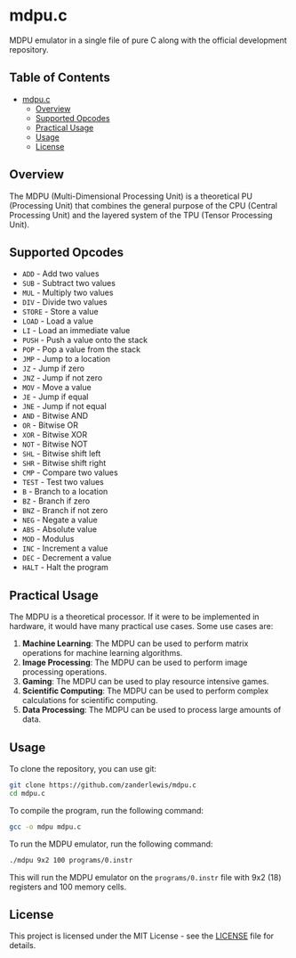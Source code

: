 # mdpu.c
MDPU emulator in a single file of pure C along with the official development repository.

## Table of Contents
- [mdpu.c](#mdpuc)
  - [Overview](#overview)
  - [Supported Opcodes](#supported-opcodes)
  - [Practical Usage](#practical-usage)
  - [Usage](#usage)
  - [License](#license)

## Overview
The MDPU (Multi-Dimensional Processing Unit) is a theoretical PU (Processing Unit) that combines the general purpose of the CPU (Central Processing Unit) and the layered system of the TPU (Tensor Processing Unit).

## Supported Opcodes
- `ADD` - Add two values
- `SUB` - Subtract two values
- `MUL` - Multiply two values
- `DIV` - Divide two values
- `STORE` - Store a value
- `LOAD` - Load a value
- `LI` - Load an immediate value
- `PUSH` - Push a value onto the stack
- `POP` - Pop a value from the stack
- `JMP` - Jump to a location
- `JZ` - Jump if zero
- `JNZ` - Jump if not zero
- `MOV` - Move a value
- `JE` - Jump if equal
- `JNE` - Jump if not equal
- `AND` - Bitwise AND
- `OR` - Bitwise OR
- `XOR` - Bitwise XOR
- `NOT` - Bitwise NOT
- `SHL` - Bitwise shift left
- `SHR` - Bitwise shift right
- `CMP` - Compare two values
- `TEST` - Test two values
- `B` - Branch to a location
- `BZ` - Branch if zero
- `BNZ` - Branch if not zero
- `NEG` - Negate a value
- `ABS` - Absolute value
- `MOD` - Modulus
- `INC` - Increment a value
- `DEC` - Decrement a value
- `HALT` - Halt the program

## Practical Usage
The MDPU is a theoretical processor. If it were to be implemented in hardware, it would have many practical use cases. Some use cases are:

1. **Machine Learning**: The MDPU can be used to perform matrix operations for machine learning algorithms.
2. **Image Processing**: The MDPU can be used to perform image processing operations.
3. **Gaming**: The MDPU can be used to play resource intensive games.
4. **Scientific Computing**: The MDPU can be used to perform complex calculations for scientific computing.
5. **Data Processing**: The MDPU can be used to process large amounts of data.

## Usage
To clone the repository, you can use git:
```sh
git clone https://github.com/zanderlewis/mdpu.c
cd mdpu.c
```

To compile the program, run the following command:
```sh
gcc -o mdpu mdpu.c
```

To run the MDPU emulator, run the following command:
```sh
./mdpu 9x2 100 programs/0.instr
```
This will run the MDPU emulator on the `programs/0.instr` file with 9x2 (18) registers and 100 memory cells.

## License
This project is licensed under the MIT License - see the [LICENSE](LICENSE) file for details.
